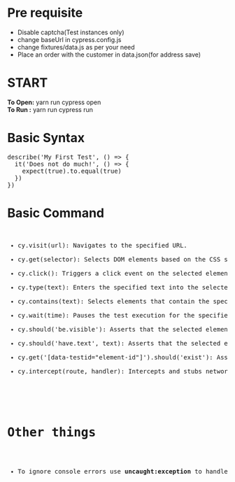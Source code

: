 <h1>Pre requisite</h1>
<ul>
    <li>Disable captcha(Test instances only)</li>
    <li>change baseUrl in cypress.config.js</li>
    <li>change fixtures/data.js as per your need</li>
    <li>Place an order with the customer in data.json(for address save)</li>
</ul>

<h1>START</h1>
<b>To Open:</b>  yarn run cypress open <br/>
<b>To Run :</b>  yarn run cypress run




<h1>Basic Syntax</h1>
<pre>
describe('My First Test', () => {
  it('Does not do much!', () => {
    expect(true).to.equal(true)
  })
})
</pre>

<h1>Basic Command</h1>
<pre>
<ul>
<li>cy.visit(url): Navigates to the specified URL.</li>
<li>cy.get(selector): Selects DOM elements based on the CSS selector.</li>
<li>cy.click(): Triggers a click event on the selected element.</li>
<li>cy.type(text): Enters the specified text into the selected input field.</li>
<li>cy.contains(text): Selects elements that contain the specified text.</li>
<li>cy.wait(time): Pauses the test execution for the specified time (in milliseconds).</li>
<li>cy.should('be.visible'): Asserts that the selected element is visible.</li>
<li>cy.should('have.text', text): Asserts that the selected element has the specified text.</li>
<li>cy.get('[data-testid="element-id"]').should('exist'): Asserts that the element with the specified data-testid attribute exists.</li>
<li>cy.intercept(route, handler): Intercepts and stubs network requests for testing purposes.</li>

</ul>
</pre>

<pre>
<h1>Other things</h1>
<ul>
<li>To ignore console errors use <b>uncaught:exception</b> to handle the error</li>
</ul>
</pre>